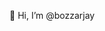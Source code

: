 👋 Hi, I’m @bozzarjay

<!---
bozzarjay/bozzarjay is a ✨ special ✨ repository because its `README.md` (this file) appears on your GitHub profile.
You can click the Preview link to take a look at your changes.
--->
